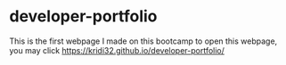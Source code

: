 # developer-portfolio
This is the first webpage I made on this bootcamp
to open this webpage, you may click https://kridi32.github.io/developer-portfolio/
